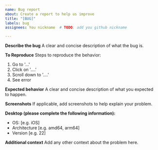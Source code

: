 ```yaml
---
name: Bug report
about: Create a report to help us improve
title: "[BUG]"
labels: bug
assignees: You nickname  # TODO: add you github nickname

---
```


**Describe the bug**
A clear and concise description of what the bug is.

**To Reproduce**
Steps to reproduce the behavior:
1. Go to '...'
2. Click on '....'
3. Scroll down to '....'
4. See error

**Expected behavior**
A clear and concise description of what you expected to happen.

**Screenshots**
If applicable, add screenshots to help explain your problem.

**Desktop (please complete the following information):**
 - OS: [e.g. iOS]
 - Architecture [e.g. amd64, arm64]
 - Version [e.g. 22]

**Additional context**
Add any other context about the problem here.
